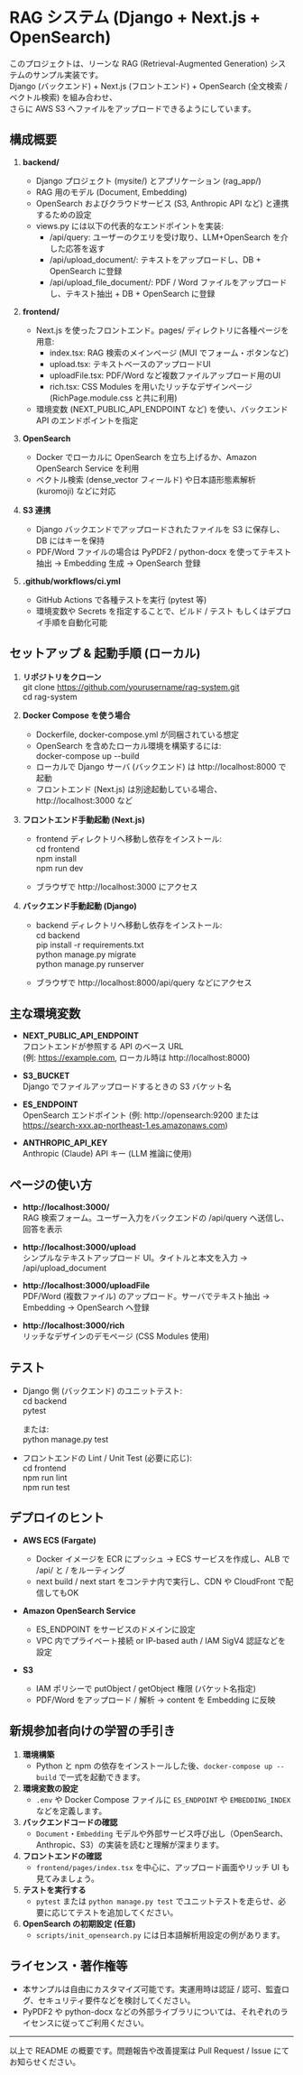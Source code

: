 # RAG システム (Django + Next.js + OpenSearch)

このプロジェクトは、リーンな RAG (Retrieval-Augmented Generation) システムのサンプル実装です。  
Django (バックエンド) + Next.js (フロントエンド) + OpenSearch (全文検索 / ベクトル検索) を組み合わせ、  
さらに AWS S3 へファイルをアップロードできるようにしています。

## 構成概要

1. **backend/**  
   - Django プロジェクト (mysite/) とアプリケーション (rag_app/)  
   - RAG 用のモデル (Document, Embedding)  
   - OpenSearch およびクラウドサービス (S3, Anthropic API など) と連携するための設定  
   - views.py には以下の代表的なエンドポイントを実装:  
     - /api/query: ユーザーのクエリを受け取り、LLM+OpenSearch を介した応答を返す  
     - /api/upload_document/: テキストをアップロードし、DB + OpenSearch に登録  
     - /api/upload_file_document/: PDF / Word ファイルをアップロードし、テキスト抽出 + DB + OpenSearch に登録  

2. **frontend/**  
   - Next.js を使ったフロントエンド。pages/ ディレクトリに各種ページを用意:  
     - index.tsx: RAG 検索のメインページ (MUI でフォーム・ボタンなど)  
     - upload.tsx: テキストベースのアップロードUI  
     - uploadFile.tsx: PDF/Word など複数ファイルアップロード用のUI  
     - rich.tsx: CSS Modules を用いたリッチなデザインページ (RichPage.module.css と共に利用)  
   - 環境変数 (NEXT_PUBLIC_API_ENDPOINT など) を使い、バックエンド API のエンドポイントを指定  

3. **OpenSearch**  
   - Docker でローカルに OpenSearch を立ち上げるか、Amazon OpenSearch Service を利用  
   - ベクトル検索 (dense_vector フィールド) や日本語形態素解析 (kuromoji) などに対応  

4. **S3 連携**  
   - Django バックエンドでアップロードされたファイルを S3 に保存し、DB にはキーを保持  
   - PDF/Word ファイルの場合は PyPDF2 / python-docx を使ってテキスト抽出 → Embedding 生成 → OpenSearch 登録  

5. **.github/workflows/ci.yml**  
   - GitHub Actions で各種テストを実行 (pytest 等)  
   - 環境変数や Secrets を指定することで、ビルド / テスト もしくはデプロイ手順を自動化可能  

## セットアップ & 起動手順 (ローカル)

1. **リポジトリをクローン**  
   git clone https://github.com/yourusername/rag-system.git  
   cd rag-system  

2. **Docker Compose を使う場合**  
   - Dockerfile, docker-compose.yml が同梱されている想定  
   - OpenSearch を含めたローカル環境を構築するには:  
     docker-compose up --build  
   - ローカルで Django サーバ (バックエンド) は http://localhost:8000 で起動  
   - フロントエンド (Next.js) は別途起動している場合、http://localhost:3000 など  

3. **フロントエンド手動起動 (Next.js)**  
   - frontend ディレクトリへ移動し依存をインストール:  
     cd frontend  
     npm install  
     npm run dev  

   - ブラウザで http://localhost:3000 にアクセス  

4. **バックエンド手動起動 (Django)**  
   - backend ディレクトリへ移動し依存をインストール:  
     cd backend  
     pip install -r requirements.txt  
     python manage.py migrate  
     python manage.py runserver  

   - ブラウザで http://localhost:8000/api/query などにアクセス  

## 主な環境変数

- **NEXT_PUBLIC_API_ENDPOINT**  
  フロントエンドが参照する API のベース URL  
  (例: https://example.com, ローカル時は http://localhost:8000)

- **S3_BUCKET**  
  Django でファイルアップロードするときの S3 バケット名  

- **ES_ENDPOINT**  
  OpenSearch エンドポイント (例: http://opensearch:9200 または https://search-xxx.ap-northeast-1.es.amazonaws.com)

- **ANTHROPIC_API_KEY**  
  Anthropic (Claude) API キー (LLM 推論に使用)

## ページの使い方

- **http://localhost:3000/**  
  RAG 検索フォーム。ユーザー入力をバックエンドの /api/query へ送信し、回答を表示  

- **http://localhost:3000/upload**  
  シンプルなテキストアップロード UI。タイトルと本文を入力 → /api/upload_document  

- **http://localhost:3000/uploadFile**  
  PDF/Word (複数ファイル) のアップロード。サーバでテキスト抽出 → Embedding → OpenSearch へ登録  

- **http://localhost:3000/rich**  
  リッチなデザインのデモページ (CSS Modules 使用)

## テスト

- Django 側 (バックエンド) のユニットテスト:  
  cd backend  
  pytest  

  または:  
  python manage.py test  

- フロントエンドの Lint / Unit Test (必要に応じ):  
  cd frontend  
  npm run lint  
  npm run test  

## デプロイのヒント

- **AWS ECS (Fargate)**  
  - Docker イメージを ECR にプッシュ → ECS サービスを作成し、ALB で /api/ と / をルーティング  
  - next build / next start をコンテナ内で実行し、CDN や CloudFront で配信してもOK  

- **Amazon OpenSearch Service**  
  - ES_ENDPOINT をサービスのドメインに設定  
  - VPC 内でプライベート接続 or IP-based auth / IAM SigV4 認証などを設定

- **S3**
  - IAM ポリシーで putObject / getObject 権限 (バケット名指定)
  - PDF/Word をアップロード / 解析 → content を Embedding に反映

## 新規参加者向けの学習の手引き

1. **環境構築**
   - Python と npm の依存をインストールした後、`docker-compose up --build` で一式を起動できます。
2. **環境変数の設定**
   - `.env` や Docker Compose ファイルに `ES_ENDPOINT` や `EMBEDDING_INDEX` などを定義します。
3. **バックエンドコードの確認**
   - `Document`・`Embedding` モデルや外部サービス呼び出し（OpenSearch、Anthropic、S3）の実装を読むと理解が深まります。
4. **フロントエンドの確認**
   - `frontend/pages/index.tsx` を中心に、アップロード画面やリッチ UI も見てみましょう。
5. **テストを実行する**
   - `pytest` または `python manage.py test` でユニットテストを走らせ、必要に応じてテストを追加してください。
6. **OpenSearch の初期設定 (任意)**
   - `scripts/init_opensearch.py` には日本語解析用設定の例があります。

## ライセンス・著作権等

- 本サンプルは自由にカスタマイズ可能です。実運用時は認証 / 認可、監査ログ、セキュリティ要件などを検討してください。  
- PyPDF2 や python-docx などの外部ライブラリについては、それぞれのライセンスに従ってご利用ください。

---
以上で README の概要です。問題報告や改善提案は Pull Request / Issue にてお知らせください。

